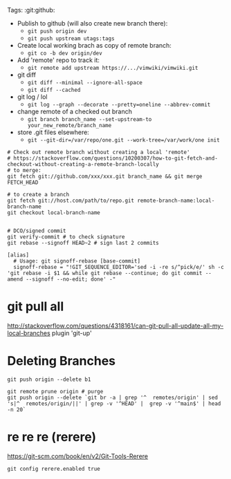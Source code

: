 Tags: :git:github:

* Publish to github (will also create new branch there):
  - `git push origin dev`
  - `git push upstream utags:tags`
* Create local working brach as copy of remote branch:
  - `git co -b dev origin/dev`
* Add 'remote' repo to track it:
  - `git remote add upstream https://.../vimwiki/vimwiki.git`
* git diff
  - `git diff --minimal --ignore-all-space`
  - `git diff --cached`
* git log / lol
  - `git log --graph --decorate --pretty=oneline --abbrev-commit`
* change remote of a checked out branch
  - `git branch branch_name --set-upstream-to your_new_remote/branch_name`
* store .git files elsewhere:
  - `git --git-dir=/var/repo/one.git --work-tree=/var/work/one init`

```
# Check out remote branch without creating a local 'remote'
# https://stackoverflow.com/questions/10200307/how-to-git-fetch-and-checkout-without-creating-a-remote-branch-locally
# to merge:
git fetch git://github.com/xxx/xxx.git branch_name && git merge FETCH_HEAD

# to create a branch
git fetch git://host.com/path/to/repo.git remote-branch-name:local-branch-name
git checkout local-branch-name


# DCO/signed commit
git verify-commit # to check signature
git rebase --signoff HEAD~2 # sign last 2 commits

[alias]
  # Usage: git signoff-rebase [base-commit]
  signoff-rebase = "!GIT_SEQUENCE_EDITOR='sed -i -re s/^pick/e/' sh -c 'git rebase -i $1 && while git rebase --continue; do git commit --amend --signoff --no-edit; done' -"
```


# git pull all

http://stackoverflow.com/questions/4318161/can-git-pull-all-update-all-my-local-branches
plugin 'git-up'


# Deleting Branches

```
git push origin --delete b1

git remote prune origin # purge
git push origin --delete `git br -a | grep '^  remotes/origin' | sed 's|^  remotes/origin/||' | grep -v '^HEAD' |  grep -v '^main$' | head -n 20`
```


# re re re (rerere)

https://git-scm.com/book/en/v2/Git-Tools-Rerere

`git config rerere.enabled true`
